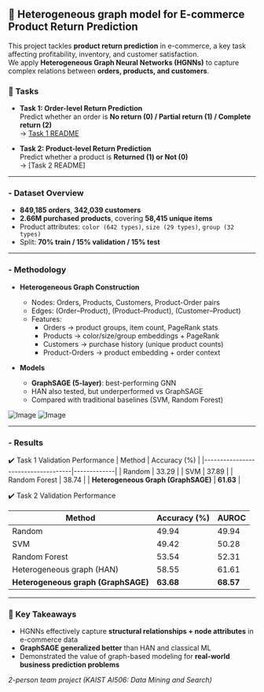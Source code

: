 ## 🛒 Heterogeneous graph model for E-commerce Product Return Prediction

This project tackles **product return prediction** in e-commerce, a key task affecting profitability, inventory, and customer satisfaction.  
We apply **Heterogeneous Graph Neural Networks (HGNNs)** to capture complex relations between **orders, products, and customers**.

### 📌 Tasks
- **Task 1: Order-level Return Prediction**  
  Predict whether an order is **No return (0) / Partial return (1) / Complete return (2)**  
  → [Task 1 README](./order_return_prediction/README.md)

- **Task 2: Product-level Return Prediction**  
  Predict whether a product is **Returned (1) or Not (0)**  
  → [Task 2 README]

---

### - Dataset Overview
- **849,185 orders**, **342,039 customers**
- **2.66M purchased products**, covering **58,415 unique items**
- Product attributes: `color (642 types)`, `size (29 types)`, `group (32 types)`
- Split: **70% train / 15% validation / 15% test**

---

### - Methodology
- **Heterogeneous Graph Construction**  
  - Nodes: Orders, Products, Customers, Product-Order pairs  
  - Edges: (Order–Product), (Product–Product), (Customer–Product)  
  - Features:  
    - Orders → product groups, item count, PageRank stats  
    - Products → color/size/group embeddings + PageRank  
    - Customers → purchase history (unique product counts)  
    - Product-Orders → product embedding + order context

- **Models**  
  - **GraphSAGE (5-layer)**: best-performing GNN  
  - HAN also tested, but underperformed vs GraphSAGE  
  - Compared with traditional baselines (SVM, Random Forest)

![Image](https://github.com/user-attachments/assets/62a2c08a-26e8-4e1f-97e4-6f50fc7d6db0)
![Image](https://github.com/user-attachments/assets/2b31e62f-a86e-443f-9068-9298bf771894)

---

### - Results
✔️ Task 1 Validation Performance
| Method                             | Accuracy (%) |
|------------------------------------|-------------|
| Random                             | 33.29       |
| SVM                                | 37.89       |
| Random Forest                                | 38.74       |
| **Heterogeneous Graph (GraphSAGE)** | **61.63**   |

✔️ Task 2 Validation Performance

| Method                             | Accuracy (%) | AUROC  |
|------------------------------------|--------------|--------|
| Random                             | 49.94        | 49.94  |
| SVM                                | 49.42        | 50.28  |
| Random Forest                      | 53.54        | 52.31  |
| Heterogeneous graph (HAN)          | 58.55        | 61.61  |
| **Heterogeneous graph (GraphSAGE)**| **63.68**    | **68.57** |

---

### 🚀 Key Takeaways
- HGNNs effectively capture **structural relationships + node attributes** in e-commerce data  
- **GraphSAGE generalized better** than HAN and classical ML  
- Demonstrated the value of graph-based modeling for **real-world business prediction problems**


*2-person team project (KAIST AI506: Data Mining and Search)*




